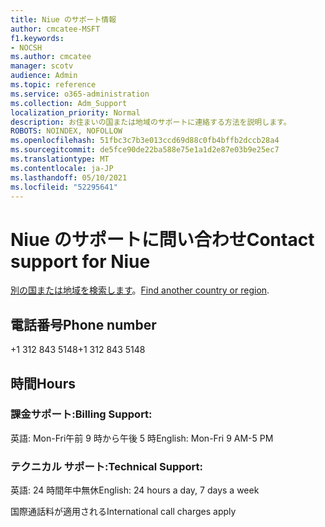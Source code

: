 ```yaml
---
title: Niue のサポート情報
author: cmcatee-MSFT
f1.keywords:
- NOCSH
ms.author: cmcatee
manager: scotv
audience: Admin
ms.topic: reference
ms.service: o365-administration
ms.collection: Adm_Support
localization_priority: Normal
description: お住まいの国または地域のサポートに連絡する方法を説明します。
ROBOTS: NOINDEX, NOFOLLOW
ms.openlocfilehash: 51fbc3c7b3e013ccd69d88c0fb4bffb2dccb28a4
ms.sourcegitcommit: de5fce90de22ba588e75e1a1d2e87e03b9e25ec7
ms.translationtype: MT
ms.contentlocale: ja-JP
ms.lasthandoff: 05/10/2021
ms.locfileid: "52295641"
---
```

# <a name="contact-support-for-niue"></a><span data-ttu-id="89f15-103">Niue のサポートに問い合わせ</span><span class="sxs-lookup"><span data-stu-id="89f15-103">Contact support for Niue</span></span>

<span data-ttu-id="89f15-104">[別の国または地域を検索します](../../business-video/get-help-support.md)。</span><span class="sxs-lookup"><span data-stu-id="89f15-104">[Find another country or region](../../business-video/get-help-support.md).</span></span>

## <a name="phone-number"></a><span data-ttu-id="89f15-105">電話番号</span><span class="sxs-lookup"><span data-stu-id="89f15-105">Phone number</span></span>
<span data-ttu-id="89f15-106">+1 312 843 5148</span><span class="sxs-lookup"><span data-stu-id="89f15-106">+1 312 843 5148</span></span>

## <a name="hours"></a><span data-ttu-id="89f15-107">時間</span><span class="sxs-lookup"><span data-stu-id="89f15-107">Hours</span></span>
### <a name="billing-support"></a><span data-ttu-id="89f15-108">課金サポート:</span><span class="sxs-lookup"><span data-stu-id="89f15-108">Billing Support:</span></span>

<span data-ttu-id="89f15-109">英語: Mon-Fri午前 9 時から午後 5 時</span><span class="sxs-lookup"><span data-stu-id="89f15-109">English: Mon-Fri 9 AM-5 PM</span></span>

### <a name="technical-support"></a><span data-ttu-id="89f15-110">テクニカル サポート:</span><span class="sxs-lookup"><span data-stu-id="89f15-110">Technical Support:</span></span>

<span data-ttu-id="89f15-111">英語: 24 時間年中無休</span><span class="sxs-lookup"><span data-stu-id="89f15-111">English: 24 hours a day, 7 days a week</span></span>

<span data-ttu-id="89f15-112">国際通話料が適用される</span><span class="sxs-lookup"><span data-stu-id="89f15-112">International call charges apply</span></span>
